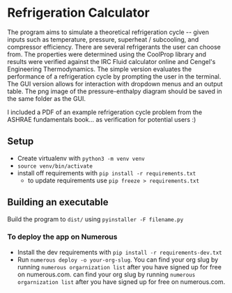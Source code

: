 # Refrigeration Calculator

The program aims to simulate a theoretical refrigeration cycle -- given inputs such as temperature, pressure, superheat / subcooling, and compressor efficiency. There are several refrigerants
the user can choose from. The properties were determined using the CoolProp library and results were verified against the IRC Fluid calculator online and Cengel's Engineering Thermodynamics.
The simple version evaluates the performance of a refrigeration cycle by prompting the user in the terminal. The GUI version allows for interaction with dropdown menus and an output table. The png image of the pressure-enthalpy diagram should be saved in the same folder as the GUI.

I included a PDF of an example refrigeration cycle problem from the ASHRAE fundamentals book... as verification for potential users :)

## Setup

- Create virtualenv with `python3 -m venv venv`
- `source venv/bin/activate`
- install off requirements with `pip install -r requirements.txt`
  - to update requirements use `pip freeze > requirements.txt`

## Building an executable

Build the program to `dist/` using `pyinstaller -F filename.py`

### To deploy the app on Numerous

- Install the dev requirements with `pip install -r requirements-dev.txt`
- Run `numerous deploy -o your-org-slug`. You can find your org slug by running `numerous orgarnization list` after you have signed up for free on numerous.com.
 can find your org slug by running `numerous orgarnization list` after you have signed up for free on numerous.com.
